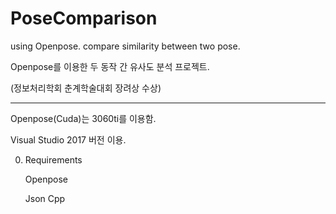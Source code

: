 # PoseComparison
using Openpose. compare similarity between two pose.


Openpose를 이용한 두 동작 간 유사도 분석 프로젝트.


(정보처리학회 춘계학술대회 장려상 수상)

---


Openpose(Cuda)는 3060ti를 이용함.


Visual Studio 2017 버전 이용.




0. Requirements

   
   Openpose


   Json Cpp


